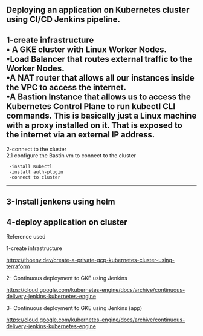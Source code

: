 Deploying an application on Kubernetes cluster using CI/CD Jenkins
pipeline.
--------------------------------------------------------------------------------------------------------
1-create infrastructure <br>
• A GKE cluster with Linux Worker Nodes. <br>
•Load Balancer that routes external traffic to the Worker Nodes. <br>
•A NAT router that allows all our instances inside the VPC to access the internet. <br>
•A Bastion Instance that allows us to access the Kubernetes Control Plane to run kubectl CLI commands. This is basically just a Linux machine with a proxy installed on it. That is exposed to the internet via an external IP address. 
--------------------------------------------------------------------------------------------------------
2-connect to the cluster <br>
2.1 configure the Bastin vm to connect to the cluster  

     -install Kubectl 
     -install auth-plugin 
     -connect to cluster 
--------------------------------------------------------------------------------------------------------
3-Install jenkens using helm
-------------------------------------------------------------------------------------------------------
4-deploy application on cluster 
--------------------------------------------------------------------------------------------
Reference used  

1-create infrastructure 

https://thoeny.dev/create-a-private-gcp-kubernetes-cluster-using-terraform 

2- Continuous deployment to GKE using Jenkins 

https://cloud.google.com/kubernetes-engine/docs/archive/continuous-delivery-jenkins-kubernetes-engine 

3- Continuous deployment to GKE using Jenkins (app) 

https://cloud.google.com/kubernetes-engine/docs/archive/continuous-delivery-jenkins-kubernetes-engine 

 
